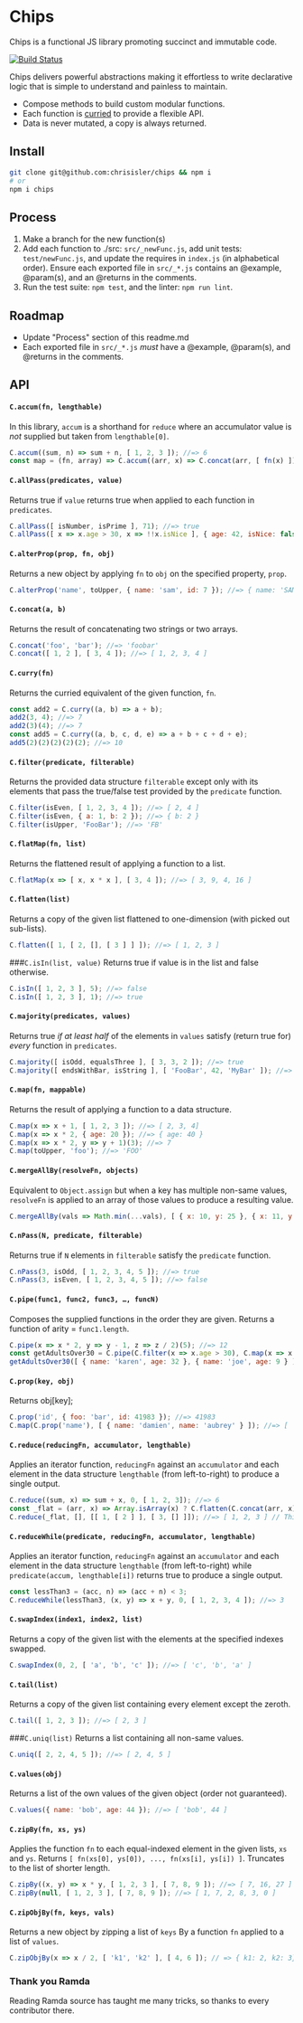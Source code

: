 # Chips
Chips is a functional JS library promoting succinct and immutable code.

[![Build Status](https://travis-ci.org/chrisisler/chips.svg?branch=master)](https://travis-ci.org/chrisisler/chips)

Chips delivers powerful abstractions making it effortless to write declarative logic that is simple to understand and painless to maintain.
* Compose methods to build custom modular functions.
* Each function is [curried](https://www.sitepoint.com/currying-in-functional-javascript/) to provide a flexible API.
* Data is never mutated, a copy is always returned.

## Install
```bash
git clone git@github.com:chrisisler/chips && npm i
# or
npm i chips
```

## Process
1. Make a branch for the new function(s)
2. Add each function to ./src: `src/_newFunc.js`, add unit tests: `test/newFunc.js`, and update the requires in `index.js` (in alphabetical order). Ensure each exported file in `src/_*.js` contains an @example, @param(s), and an @returns in the comments.
3. Run the test suite: `npm test`, and the linter: `npm run lint`.

## Roadmap
* Update "Process" section of this readme.md
* Each exported file in `src/_*.js` *must* have a @example, @param(s), and @returns in the comments.

## API
#### `C.accum(fn, lengthable)`
In this library, `accum` is a shorthand for `reduce` where an accumulator value is _not_ supplied but taken from `lengthable[0]`.
```javascript
C.accum((sum, n) => sum + n, [ 1, 2, 3 ]); //=> 6
const map = (fn, array) => C.accum((arr, x) => C.concat(arr, [ fn(x) ]), array);
```

#### `C.allPass(predicates, value)`
Returns true if `value` returns true when applied to each function in `predicates`.
```javascript
C.allPass([ isNumber, isPrime ], 71); //=> true
C.allPass([ x => x.age > 30, x => !!x.isNice ], { age: 42, isNice: false }); //=> false
```

#### `C.alterProp(prop, fn, obj)`
Returns a new object by applying `fn` to `obj` on the specified property, `prop`.
```javascript
C.alterProp('name', toUpper, { name: 'sam', id: 7 }); //=> { name: 'SAM', id: 7 }
```

#### `C.concat(a, b)`
Returns the result of concatenating two strings or two arrays.
```javascript
C.concat('foo', 'bar'); //=> 'foobar'
C.concat([ 1, 2 ], [ 3, 4 ]); //=> [ 1, 2, 3, 4 ]
```

#### `C.curry(fn)`
Returns the curried equivalent of the given function, `fn`.
```javascript
const add2 = C.curry((a, b) => a + b);
add2(3, 4); //=> 7
add2(3)(4); //=> 7
const add5 = C.curry((a, b, c, d, e) => a + b + c + d + e);
add5(2)(2)(2)(2)(2); //=> 10
```

#### `C.filter(predicate, filterable)`
Returns the provided data structure `filterable` except only with its elements that pass the true/false test provided by the `predicate` function.
```javascript
C.filter(isEven, [ 1, 2, 3, 4 ]); //=> [ 2, 4 ]
C.filter(isEven, { a: 1, b: 2 }); //=> { b: 2 }
C.filter(isUpper, 'FooBar'); //=> 'FB'
```
#### `C.flatMap(fn, list)`
Returns the flattened result of applying a function to a list.
```javascript
C.flatMap(x => [ x, x * x ], [ 3, 4 ]); //=> [ 3, 9, 4, 16 ]
```

#### `C.flatten(list)`
Returns a copy of the given list flattened to one-dimension (with picked out sub-lists).
```javascript
C.flatten([ 1, [ 2, [], [ 3 ] ] ]); //=> [ 1, 2, 3 ]
```

###`C.isIn(list, value)`
Returns true if value is in the list and false otherwise.
```javascript
C.isIn([ 1, 2, 3 ], 5); //=> false
C.isIn([ 1, 2, 3 ], 1); //=> true
```

#### `C.majority(predicates, values)`
Returns true _if at least half_ of the elements in `values` satisfy (return true for) _every_ function in `predicates`.
```javascript
C.majority([ isOdd, equalsThree ], [ 3, 3, 2 ]); //=> true
C.majority([ endsWithBar, isString ], [ 'FooBar', 42, 'MyBar' ]); //=> false
```

#### `C.map(fn, mappable)`
Returns the result of applying a function to a data structure.
```javascript
C.map(x => x + 1, [ 1, 2, 3 ]); //=> [ 2, 3, 4]
C.map(x => x * 2, { age: 20 }); //=> { age: 40 }
C.map(x => x * 2, y => y + 1)(3); //=> 7
C.map(toUpper, 'foo'); //=> 'FOO'
```

#### `C.mergeAllBy(resolveFn, objects)`
Equivalent to `Object.assign` but when a key has multiple non-same values, `resolveFn` is applied to an array of those values to produce a resulting value.
```javascript
C.mergeAllBy(vals => Math.min(...vals), [ { x: 10, y: 25 }, { x: 11, y: 60 } ]); //=> { x: 10, y: 25 }
```

#### `C.nPass(N, predicate, filterable)`
Returns true if `N` elements in `filterable` satisfy the `predicate` function.
```javascript
C.nPass(3, isOdd, [ 1, 2, 3, 4, 5 ]); //=> true
C.nPass(3, isEven, [ 1, 2, 3, 4, 5 ]); //=> false
```

#### `C.pipe(func1, func2, func3, …, funcN)`
Composes the supplied functions in the order they are given. Returns a function of arity = `func1.length`.
```javascript
C.pipe(x => x * 2, y => y - 1, z => z / 2)(5); //=> 12
const getAdultsOver30 = C.pipe(C.filter(x => x.age > 30), C.map(x => x.name));
getAdultsOver30([ { name: 'karen', age: 32 }, { name: 'joe', age: 9 } ]); //=> 'karen'
```

#### `C.prop(key, obj)`
Returns obj[key];
```javascript
C.prop('id', { foo: 'bar', id: 41983 }); //=> 41983
C.map(C.prop('name'), [ { name: 'damien', name: 'aubrey' } ]); //=> [ 'damien', 'aubrey' ]
```

#### `C.reduce(reducingFn, accumulator, lengthable)`
Applies an iterator function, `reducingFn` against an `accumulator` and each element in the data structure `lengthable` (from left-to-right) to produce a single output.
```javascript
C.reduce((sum, x) => sum + x, 0, [ 1, 2, 3]); //=> 6
const _flat = (arr, x) => Array.isArray(x) ? C.flatten(C.concat(arr, x)) : C.concat(arr, [ x ]);
C.reduce(_flat, [], [[ 1, [ 2 ] ], [ 3, [] ]]); //=> [ 1, 2, 3 ] // This is C.flatten
```

#### `C.reduceWhile(predicate, reducingFn, accumulator, lengthable)`
Applies an iterator function, `reducingFn` against an `accumulator` and each element in the data structure `lengthable` (from left-to-right) while `predicate(accum, lengthable[i])` returns true to produce a single output.
```javascript
const lessThan3 = (acc, n) => (acc + n) < 3;
C.reduceWhile(lessThan3, (x, y) => x + y, 0, [ 1, 2, 3, 4 ]); //=> 3
```

#### `C.swapIndex(index1, index2, list)`
Returns a copy of the given list with the elements at the specified indexes swapped.
```javascript
C.swapIndex(0, 2, [ 'a', 'b', 'c' ]); //=> [ 'c', 'b', 'a' ]
```

#### `C.tail(list)`
Returns a copy of the given list containing every element except the zeroth.
```javascript
C.tail([ 1, 2, 3 ]); //=> [ 2, 3 ]
```

###`C.uniq(list)`
Returns a list containing all non-same values.
```javascript
C.uniq([ 2, 2, 4, 5 ]); //=> [ 2, 4, 5 ]
```

#### `C.values(obj)`
Returns a list of the own values of the given object (order not guaranteed).
```javascript
C.values({ name: 'bob', age: 44 }); //=> [ 'bob', 44 ]
```

#### `C.zipBy(fn, xs, ys)`
Applies the function `fn` to each equal-indexed element in the given lists, `xs` and `ys`.
Returns `[ fn(xs[0], ys[0]), ..., fn(xs[i], ys[i]) ]`.
Truncates to the list of shorter length.
```javascript
C.zipBy((x, y) => x * y, [ 1, 2, 3 ], [ 7, 8, 9 ]); //=> [ 7, 16, 27 ]
C.zipBy(null, [ 1, 2, 3 ], [ 7, 8, 9 ]); //=> [ 1, 7, 2, 8, 3, 0 ]
```

#### `C.zipObjBy(fn, keys, vals)`
Returns a new object by zipping a list of `keys` By a function `fn` applied to a list of `values`.
```javascript
C.zipObjBy(x => x / 2, [ 'k1', 'k2' ], [ 4, 6 ]); // => { k1: 2, k2: 3}
```

### Thank you Ramda
Reading Ramda source has taught me many tricks, so thanks to every contributor there.
